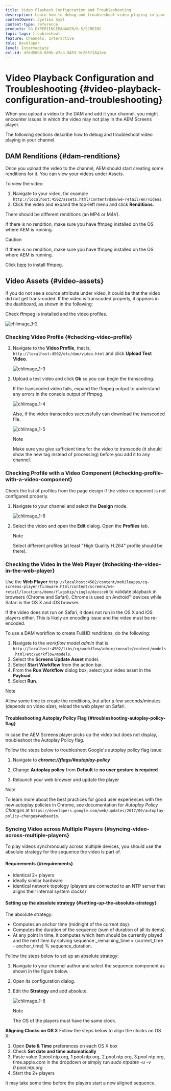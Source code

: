 ```yaml
---
title: Video Playback Configuration and Troubleshooting
description: Learn how to debug and troubleshoot video playing in your channel for AEM Screens.
contentOwner: Jyotika Syal
content-type: reference
products: SG_EXPERIENCEMANAGER/6.5/SCREENS
topic-tags: troubleshoot
feature: Channels, Interactive
role: Developer
level: Intermediate
exl-id: dfdd58b6-689b-47ca-9459-9c205f1841eb
---
```

# Video Playback Configuration and Troubleshooting {#video-playback-configuration-and-troubleshooting}

When you upload a video to the DAM and add it your channel, you might encounter issues in which the video may not play in the AEM Screens player.

The following sections describe how to debug and troubleshoot video playing in your channel.

## DAM Renditions {#dam-renditions}

Once you upload the video to the channel, AEM should start creating some renditions for it. You can view your videos under Assets.

To view the video:

1. Navigate to your video, for example `http://localhost:4502/assets.html/content/dam/we-retail/en/videos`.
1. Click the video and expand the top-left menu and click **Renditions**.

There should be different renditions (an MP4 or M4V).

If there is no rendition, make sure you have ffmpeg installed on the OS where AEM is running.

>[!CAUTION]
>
>If there is no rendition, make sure you have ffmpeg installed on the OS where AEM is running.
>
>Click [here](https://www.ffmpeg.org/download.html) to install ffmpeg.

## Video Assets {#video-assets}

If you do not see a source attribute under video, it could be that the video did not get trans-coded. If the video is transcoded properly, it appears in the dashboard, as shown in the following:

Check ffmpeg is installed and the video profiles.

![chlimage_1-2](assets/chlimage_1-2.png)

### Checking Video Profile {#checking-video-profile}

1. Navigate to the **Video Profile**, that is, `http://localhost:4502/etc/dam/video.html` and click **Upload Test Video**.

   ![chlimage_1-3](assets/chlimage_1-3.png)

1. Upload a test video and click **Ok** so you can begin the transcoding.

   If the transcoded video fails, expand the ffmpeg output to understand any errors in the console output of ffmpeg.

   ![chlimage_1-4](assets/chlimage_1-4.png)

   Also, if the video transcodes successfully can download the transcoded file.

   ![chlimage_1-5](assets/chlimage_1-5.png)

   >[!NOTE]
   >
   >Make sure you give sufficient time for the video to transcode (it should show the new tag instead of processing) before you add it to any channel.

### Checking Profile with a Video Component {#checking-profile-with-a-video-component}

Check the list of profiles from the page design if the video component is not configured properly.

1. Navigate to your channel and select the **Design** mode.

   ![chlimage_1-6](assets/chlimage_1-6.png)

1. Select the video and open the **Edit** dialog. Open the **Profiles** tab.

   >[!NOTE]
   >Select different profiles (at least "High Quality H.264" profile should be there).

### Checking the Video in the Web Player {#checking-the-video-in-the-web-player}

Use the **Web Player** `http://localhost:4502/content/mobileapps/cq-screens-player/firmware.html/content/screens/we-retail/locations/demo/flagship/single/device0` to validate playback in browsers (Chrome and Safari). Chrome is used on Android&trade; devices while Safari is the OS X and iOS browser.

If the video does not run on Safari, it does not run in the OS X and iOS players either. This is likely an encoding issue and the video must be re-encoded.

To use a DAM workflow to create FullHD renditions, do the following:

1. Navigate to the *workflow model admin* that is `http://localhost:4502/libs/cq/workflow/admin/console/content/models.html/etc/workflow/models`.
1. Select the **Screens Update Asset** model.
1. Select **Start Workflow** from the action bar.
1. From the **Run Workflow** dialog box, select your video asset in the **Payload**.
1. Select **Run**.

>[!NOTE]
>
>Allow some time to create the renditions, but after a few seconds/minutes (depends on video size), reload the web player on Safari.

#### Troubleshooting Autoplay Policy Flag {#troubleshooting-autoplay-policy-flag}

In case the AEM Screens player picks up the video but does not display, troubleshoot the Autoplay Policy flag.

Follow the steps below to troubleshoot Google's autoplay policy flag issue:

1. Navigate to ***chrome://flags/#autoplay-policy***
1. Change **Autoplay policy** from **Default** to **no user gesture is required**

1. Relaunch your web browser and update the player

>[!NOTE]
>
>To learn more about the best practices for good user experiences with the new autoplay policies in Chrome, see documentation for *Autoplay Policy Changes* at `https://developers.google.com/web/updates/2017/09/autoplay-policy-changes#webaudio`.

### Syncing Video across Multiple Players {#syncing-video-across-multiple-players}

To play videos synchronously across multiple devices, you should use the absolute strategy for the sequence the video is part of.

#### Requirements {#requirements}

* identical 2+ players
* ideally similar hardware
* identical network topology (players are connected to an NTP server that aligns their internal system clocks)

#### Setting up the absolute strategy {#setting-up-the-absolute-strategy}

The absolute strategy:

* Computes an anchor time (midnight of the current day).
* Computes the duration of the sequence (sum of duration of all its items).
* At any point in time, it computes which item should be currently played and the next item by solving sequence _remaining_time = (current_time - anchor_time) % sequence_duration.

Follow the steps below to set up an absolute strategy:

1. Navigate to your channel author and select the sequence component as shown in the figure below.
1. Open its configuration dialog.
1. Edit the **Strategy** and add absolute.

   ![chlimage_1-8](assets/chlimage_1-8.png)

   >[!NOTE]
   >The OS of the players must have the same clock.

**Aligning Clocks on OS X** Follow the steps below to align the clocks on OS X:

1. Open **Date & Time** preferences on each OS X box
1. Check **Set date and time automatically**
1. Paste value 0.pool.ntp.org, 1.pool.ntp.org, 2.pool.ntp.org, 3.pool.ntp.org, time.apple.com in the dropdown or simply run *sudo ntpdate -u -v 0.pool.ntp.org*
1. Start the 2+ players

It may take some time before the players start a new aligned sequence.
